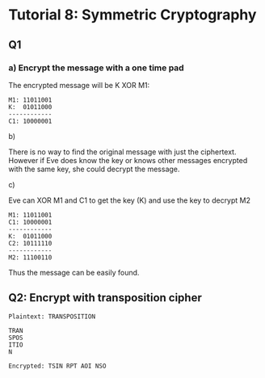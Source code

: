 # Tutorial 8: Symmetric Cryptography

## Q1

### a) Encrypt the message with a one time pad

The encrypted message will be K XOR M1:

```
M1: 11011001
K:  01011000
------------
C1: 10000001
```

b) 

There is no way to find the original message with just the ciphertext. However if Eve does know the key or knows other messages encrypted with the same key, she could decrypt the message.

c)

Eve can XOR M1 and C1 to get the key (K) and use the key to decrypt M2

```
M1: 11011001
C1: 10000001
------------
K:  01011000
C2: 10111110
------------
M2: 11100110
```

Thus the message can be easily found.

## Q2: Encrypt with transposition cipher

```
Plaintext: TRANSPOSITION

TRAN
SPOS
ITIO
N

Encrypted: TSIN RPT AOI NSO
```
